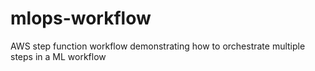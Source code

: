 # mlops-workflow
AWS step function workflow demonstrating how to orchestrate multiple steps in a ML workflow
